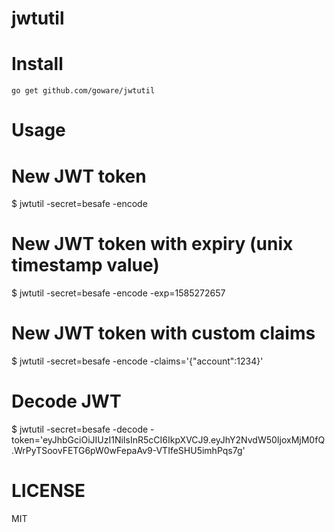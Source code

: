 jwtutil
=======

# Install

`go get github.com/goware/jwtutil`


# Usage

# New JWT token
$ jwtutil -secret=besafe -encode

# New JWT token with expiry (unix timestamp value)
$ jwtutil -secret=besafe -encode -exp=1585272657

# New JWT token with custom claims
$ jwtutil -secret=besafe -encode -claims='{"account":1234}'

# Decode JWT
$ jwtutil -secret=besafe -decode -token='eyJhbGciOiJIUzI1NiIsInR5cCI6IkpXVCJ9.eyJhY2NvdW50IjoxMjM0fQ.WrPyTSoovFETG6pW0wFepaAv9-VTIfeSHU5imhPqs7g'


# LICENSE

MIT